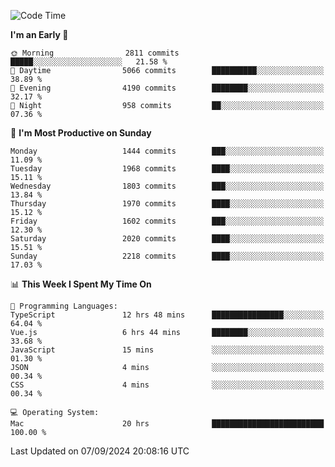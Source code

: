 <!--START_SECTION:waka-->
![Code Time](http://img.shields.io/badge/Code%20Time-4%2C323%20hrs%204%20mins-blue)

**I'm an Early 🐤** 

```text
🌞 Morning                2811 commits        █████░░░░░░░░░░░░░░░░░░░░   21.58 % 
🌆 Daytime                5066 commits        ██████████░░░░░░░░░░░░░░░   38.89 % 
🌃 Evening                4190 commits        ████████░░░░░░░░░░░░░░░░░   32.17 % 
🌙 Night                  958 commits         ██░░░░░░░░░░░░░░░░░░░░░░░   07.36 % 
```
📅 **I'm Most Productive on Sunday** 

```text
Monday                   1444 commits        ███░░░░░░░░░░░░░░░░░░░░░░   11.09 % 
Tuesday                  1968 commits        ████░░░░░░░░░░░░░░░░░░░░░   15.11 % 
Wednesday                1803 commits        ███░░░░░░░░░░░░░░░░░░░░░░   13.84 % 
Thursday                 1970 commits        ████░░░░░░░░░░░░░░░░░░░░░   15.12 % 
Friday                   1602 commits        ███░░░░░░░░░░░░░░░░░░░░░░   12.30 % 
Saturday                 2020 commits        ████░░░░░░░░░░░░░░░░░░░░░   15.51 % 
Sunday                   2218 commits        ████░░░░░░░░░░░░░░░░░░░░░   17.03 % 
```


📊 **This Week I Spent My Time On** 

```text
💬 Programming Languages: 
TypeScript               12 hrs 48 mins      ████████████████░░░░░░░░░   64.04 % 
Vue.js                   6 hrs 44 mins       ████████░░░░░░░░░░░░░░░░░   33.68 % 
JavaScript               15 mins             ░░░░░░░░░░░░░░░░░░░░░░░░░   01.30 % 
JSON                     4 mins              ░░░░░░░░░░░░░░░░░░░░░░░░░   00.34 % 
CSS                      4 mins              ░░░░░░░░░░░░░░░░░░░░░░░░░   00.34 % 

💻 Operating System: 
Mac                      20 hrs              █████████████████████████   100.00 % 
```


 Last Updated on 07/09/2024 20:08:16 UTC
<!--END_SECTION:waka-->
